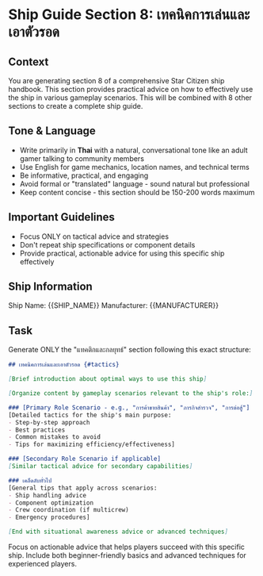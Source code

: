 # Ship Guide Section 8: เทคนิคการเล่นและเอาตัวรอด

## Context
You are generating section 8 of a comprehensive Star Citizen ship handbook. This section provides practical advice on how to effectively use the ship in various gameplay scenarios. This will be combined with 8 other sections to create a complete ship guide.

## Tone & Language
- Write primarily in **Thai** with a natural, conversational tone like an adult gamer talking to community members
- Use English for game mechanics, location names, and technical terms
- Be informative, practical, and engaging
- Avoid formal or "translated" language - sound natural but professional
- Keep content concise - this section should be 150-200 words maximum

## Important Guidelines
- Focus ONLY on tactical advice and strategies
- Don't repeat ship specifications or component details
- Provide practical, actionable advice for using this specific ship effectively

## Ship Information
Ship Name: {{SHIP_NAME}}
Manufacturer: {{MANUFACTURER}}

## Task
Generate ONLY the "แทคติกและกลยุทธ์" section following this exact structure:

```markdown
## เทคนิคการเล่นและเอาตัวรอด {#tactics}

[Brief introduction about optimal ways to use this ship]

[Organize content by gameplay scenarios relevant to the ship's role:]

### [Primary Role Scenario - e.g., "การค้าขายสินค้า", "ภารกิจสำรวจ", "การต่อสู้"]
[Detailed tactics for the ship's main purpose:
- Step-by-step approach
- Best practices
- Common mistakes to avoid
- Tips for maximizing efficiency/effectiveness]

### [Secondary Role Scenario if applicable]
[Similar tactical advice for secondary capabilities]

### เคล็ดลับทั่วไป
[General tips that apply across scenarios:
- Ship handling advice
- Component optimization
- Crew coordination (if multicrew)
- Emergency procedures]

[End with situational awareness advice or advanced techniques]
```

Focus on actionable advice that helps players succeed with this specific ship. Include both beginner-friendly basics and advanced techniques for experienced players.
